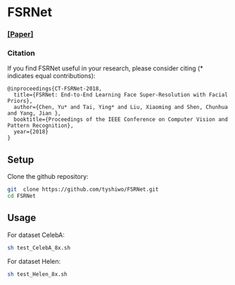 # FSRNet
### [[Paper]](https://drive.google.com/open?id=10i2NZfUyf2Yold4ABusz3Que-XN_gEEu)

### Citation
If you find FSRNet useful in your research, please consider citing (* indicates equal contributions):

	@inproceedings{CT-FSRNet-2018,
	  title={FSRNet: End-to-End Learning Face Super-Resolution with Facial Priors},
	  author={Chen, Yu* and Tai, Ying* and Liu, Xiaoming and Shen, Chunhua and Yang, Jian },
	  booktitle={Proceedings of the IEEE Conference on Computer Vision and Pattern Recognition},
	  year={2018}
	}
  
## Setup

Clone the github repository:

```bash
git  clone https://github.com/tyshiwo/FSRNet.git
cd FSRNet
```

## Usage

For dataset CelebA:

```bash
sh test_CelebA_8x.sh 
```

For dataset Helen:

```bash
sh test_Helen_8x.sh 
```


